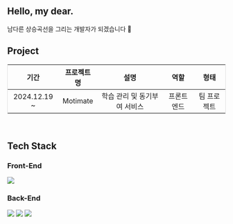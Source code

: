 <div>

## Hello, my dear.
남다른 상승곡선을 그리는 개발자가 되겠습니다 🐹
<br/>

## Project 
<table style="width: 100%; border-collapse: collapse; text-align: center; border: 1px solid #ddd;">
  <thead>
    <tr>
      <th>기간</th>
      <th>프로젝트명</th>
      <th>설명</th>
      <th>역할</th>
      <th>형태</th>
    </tr>
  </thead>
  <tbody>
    <tr>
      <td>2024.12.19 ~</td>
      <td>Motimate</td>
      <td>학습 관리 및 동기부여 서비스</td>
      <td>프론트엔드</td>
      <td>팀 프로젝트</td>
    </tr>
</tbody>
</table>
<br/>

## Tech Stack

### Front-End
<img src="https://img.shields.io/badge/Flutter-02569B?style=for-the-badge&logo=Flutter&logoColor=white">

<br/>

### Back-End
<img src="https://img.shields.io/badge/Python-3776AB?style=for-the-badge&logo=python&logoColor=white">
<img src="https://img.shields.io/badge/C-A8B9CC?style=for-the-badge&logo=c&logoColor=white">
<img src="https://img.shields.io/badge/Java-ED8B00?style=for-the-badge&logo=openjdk&logoColor=white">


</div>
